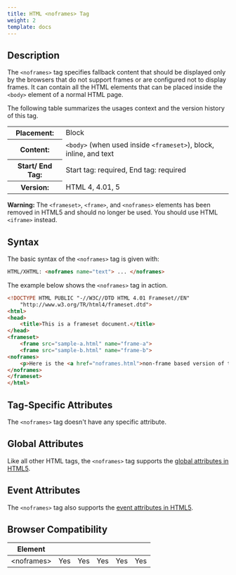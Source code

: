 ```yaml
---
title: HTML <noframes> Tag
weight: 2
template: docs
---	
```

## Description

The `<noframes>` tag specifies fallback content that should be displayed only by the browsers that do not support frames or are configured not to display frames. It can contain all the HTML elements that can be placed inside the `<body>` element of a normal HTML page.

The following table summarizes the usages context and the version history of this tag.

<table style="width:100%">
  <tr>
    <th>Placement:</th>
    <td>Block</td>
  </tr>
  <tr>
    <th>Content:</th>
    <td><code>&lt;body&gt;</code> (when used inside <code>&lt;frameset&gt;</code>), block, inline, and text</td>
  </tr>
  <tr>
    <th>Start/ End Tag:</th>
    <td>Start tag: required, End tag: required</td>
  </tr>
    <tr>
    <th>Version:</th>
    <td>HTML 4, 4.01, 5</td>
  </tr>
</table>	

<div class="important">
<p><strong>Warning:</strong> The <code>&lt;frameset&gt;</code>, <code>&lt;frame&gt;</code>, and <code>&lt;noframes&gt;</code> elements has been removed in HTML5 and should no longer be used. You should use HTML <code>&lt;iframe&gt;</code> instead.</p>
</div>

## Syntax

The basic syntax of the `<noframes>` tag is given with:

```html
HTML/XHTML: <noframes name="text"> ... </noframes>
```

The example below shows the `<noframes>` tag in action.

```html
<!DOCTYPE HTML PUBLIC "-//W3C//DTD HTML 4.01 Frameset//EN"
    "http://www.w3.org/TR/html4/frameset.dtd">
<html>
<head>
    <title>This is a frameset document.</title>
</head>
<frameset>
    <frame src="sample-a.html" name="frame-a">
    <frame src="sample-b.html" name="frame-b">
<noframes>
    <p>Here is the <a href="noframes.html">non-frame based version of the document.</a></p>
</noframes>
</frameset>
</html>
```

## Tag-Specific Attributes
The <code>&lt;noframes&gt;</code> tag doesn't have any specific attribute.

## Global Attributes

Like all other HTML tags, the `<noframes>` tag supports the [global attributes in HTML5](https://www.tutorialrepublic.com/html-reference/html5-global-attributes.php).

## Event Attributes

The `<noframes>` tag also supports the [event attributes in HTML5](https://www.tutorialrepublic.com/html-reference/html5-event-attributes.php).

## Browser Compatibility
|  Element |<i class="chrome"></i>    | <i class="ie"></i>   | <i class="firefox"></i>   |  <i class="safari"></i>  | <i class="opera"></i>   |
| ------------ | ------------ | ------------ | ------------ | ------------ | ------------ |
| &lt;noframes&gt;  |Yes   |Yes   |Yes   |Yes   |Yes   |

